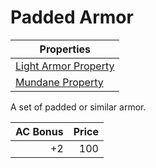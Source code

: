 # Padded Armor

| Properties                                                                |
| ------------------------------------------------------------------------- |
| [Light Armor Property](../../Armor%20Properties/Light%20Armor%20Property.md) |
| [Mundane Property](../../Material%20Properties/Mundane%20Property.md)  |

A set of padded or similar armor.

| AC Bonus | Price |
| -------: | ----: |
|       +2 |   100 |
